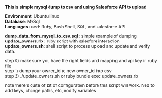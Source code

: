 **This is simple mysql dump to csv and using Salesforce API to upload**

**Environment**: Ubuntu linux  
**Database**: MySql  
**Languages** used: Ruby, Bash Shell, SQL, and salesforce API  

**dump_data_from_mysql_to_csv.sql** : simple example of dumping  
**update_owners.rb** : ruby script with salesfore interaction  
**update_owners.sh**: shell script to process upload and update and verify data.   

step 0) make sure you have the right fields and mapping and api key in ruby file   
step 1) dump your owner_id to new owner_id into csv  
step 2) ./update_owners.sh or ruby bundle exec update_owners.rb   

note there's quite of bit of configuration before this script will work. Ned to add keys, change paths, etc, nodify variables  